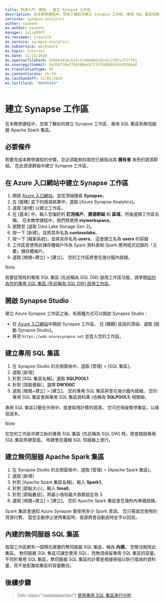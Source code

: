 ```yaml
---
title: 快速入門：開始 - 建立 Synapse 工作區
description: 在本教學課程中，您將了解如何建立 Synapse 工作區、專用 SQL 集區和無伺服器 Apache Spark 集區。
services: synapse-analytics
author: saveenr
ms.author: saveenr
manager: julieMSFT
ms.reviewer: jrasnick
ms.service: synapse-analytics
ms.subservice: workspace
ms.topic: tutorial
ms.date: 11/21/2020
ms.openlocfilehash: 949992418cb19c5c69ed8da92e9c2f0fc5f2f791
ms.sourcegitcommit: 6a350f39e2f04500ecb7235f5d88682eb4910ae8
ms.translationtype: HT
ms.contentlocale: zh-TW
ms.lasthandoff: 12/01/2020
ms.locfileid: "96445426"
---
```

# <a name="creating-a-synapse-workspace"></a>建立 Synapse 工作區

在本教學課程中，您將了解如何建立 Synapse 工作區、專用 SQL 集區和無伺服器 Apache Spark 集區。 

## <a name="prerequisites"></a>必要條件

若要完成本教學課程的步驟，您必須能夠存取您已被指派其 **擁有者** 角色的資源群組。 在此資源群組中建立 Synapse 工作區。

## <a name="create-a-synapse-workspace-in-the-azure-portal"></a>在 Azure 入口網站中建立 Synapse 工作區

1. 開啟 [Azure 入口網站](https://portal.azure.com)，並在頂端搜尋 **Synapse**。
1. 在 [服務] 底下的搜尋結果中，選取 [Azure Synapse Analytics]。
1. 選取 [新增] 以建立工作區。
1. 在 [基本] 中，輸入您偏好的 **訂用帳戶**、**資源群組** 和 **區域**，然後選擇工作區名稱。 在本教學課程中，我們將使用 **myworkspace**。
1. 瀏覽至 [選取 Data Lake Storage Gen 2]。 
1. 按一下 [新建]，並將其命名為 **contosolake**。
1. 按一下 [檔案系統]，並將其命名為 **users**。 這會建立名為 **users** 的容器
1. 工作區會使用此儲存體帳戶作為 Spark 資料表和 Spark 應用程式記錄的「主要」儲存體帳戶。
1. 選取 [檢閱+建立] > [建立]。 您的工作區將會在幾分鐘內就緒。

> [!NOTE]
> 若要從現有的專用 SQL 集區 (先前稱為 SQL DW) 啟用工作區功能，請參閱[如何為您的專用 SQL 集區 (先前稱為 SQL DW) 啟用工作區](./sql-data-warehouse/workspace-connected-create.md)。


## <a name="open-synapse-studio"></a>開啟 Synapse Studio

建立 Azure Synapse 工作區之後，有兩種方式可以開啟 Synapse Studio：

* 在 [Azure 入口網站](https://portal.azure.com)中開啟 Synapse 工作區。 在 [概觀] 區段的頂端，選取 [啟動 Synapse Studio]。
* 移至 `https://web.azuresynapse.net` 並登入您的工作區。

## <a name="create-a-dedicated-sql-pool"></a>建立專用 SQL 集區

1. 在 Synapse Studio 的左側窗格中，選取 [管理] > [SQL 集區]。
1. 選取 [新增]
1. 針對 [SQL 集區名稱]，選取 **SQLPOOL1**
1. 針對 [效能層級]，選擇 **DW100C**
1. 選取 [檢閱+建立] > [建立]。 您的專用 SQL 集區將會在幾分鐘內就緒。 您的專用 SQL 集區會與專用 SQL 集區資料庫 (也稱為 **SQLPOOL1**) 相關聯。

專用 SQL 集區只要在作用中，就會取用計費的資源。 您可於稍後暫停集區，以降低成本。

> [!NOTE] 
> 在您的工作區中建立新的專用 SQL 集區 (先前稱為 SQL DW) 時，將會開啟專用 SQL 集區佈建頁面。 佈建會在邏輯 SQL 伺服器上進行。

## <a name="create-a-serverless-apache-spark-pool"></a>建立無伺服器 Apache Spark 集區

1. 在 Synapse Studio 的左側窗格中，選取 [管理] > [Apache Spark 集區]。
1. 選取 [新增] 
1. 針對 [Apache Spark 集區名稱]，輸入 **Spark1**。
1. 針對 [節點大小]，輸入 **Small**。
1. 針對 [節點數目]，將最小值和最大值都設定為 3
1. 選取 [檢閱+建立] > [建立]。 您的 Apache Spark 集區會在幾秒內準備就緒。

Spark 集區會通知 Azure Synapse 要使用多少 Spark 資源。 您只需就您使用的資源付費。 當您主動停止使用集區時，資源將會自動逾時並予以回收。

## <a name="the-built-in-serverless-sql-pool"></a>內建的無伺服器 SQL 集區

每個工作區都有一個預先建置的無伺服器 SQL 集區，稱為 **內建**。 您無法刪除此集區。 無伺服器 SQL 集區可讓您使用 SQL，而無須保留專用 SQL 集區的容量。 不同於專用 SQL 集區，無伺服器 SQL 集區的計費是根據掃描以執行查詢的資料量，而不是配置給集區的容量數目。

## <a name="next-steps"></a>後續步驟

> [!div class="nextstepaction"]
> [使用專用 SQL 集區進行分析](get-started-analyze-sql-pool.md)

